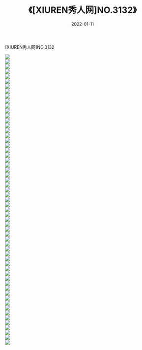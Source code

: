 ﻿---
layout: post
title:  《[XIUREN秀人网]NO.3132》
date:   2022-01-11
img: http://pic.660000.xyz/1:/秀人网/秀人网第04部分/[XIUREN秀人网]NO.3132/000.jpg
categories: [美女, 清纯, 唯美]
---

[XIUREN秀人网]NO.3132

 ![](http://pic.660000.xyz/1:/秀人网/秀人网第04部分/[XIUREN秀人网]NO.3132/001.jpg) <br>![](http://pic.660000.xyz/1:/秀人网/秀人网第04部分/[XIUREN秀人网]NO.3132/002.jpg) <br>![](http://pic.660000.xyz/1:/秀人网/秀人网第04部分/[XIUREN秀人网]NO.3132/003.jpg) <br>![](http://pic.660000.xyz/1:/秀人网/秀人网第04部分/[XIUREN秀人网]NO.3132/004.jpg) <br>![](http://pic.660000.xyz/1:/秀人网/秀人网第04部分/[XIUREN秀人网]NO.3132/005.jpg) <br>![](http://pic.660000.xyz/1:/秀人网/秀人网第04部分/[XIUREN秀人网]NO.3132/006.jpg) <br>![](http://pic.660000.xyz/1:/秀人网/秀人网第04部分/[XIUREN秀人网]NO.3132/007.jpg) <br>![](http://pic.660000.xyz/1:/秀人网/秀人网第04部分/[XIUREN秀人网]NO.3132/008.jpg) <br>![](http://pic.660000.xyz/1:/秀人网/秀人网第04部分/[XIUREN秀人网]NO.3132/009.jpg) <br>![](http://pic.660000.xyz/1:/秀人网/秀人网第04部分/[XIUREN秀人网]NO.3132/010.jpg) <br>![](http://pic.660000.xyz/1:/秀人网/秀人网第04部分/[XIUREN秀人网]NO.3132/011.jpg) <br>![](http://pic.660000.xyz/1:/秀人网/秀人网第04部分/[XIUREN秀人网]NO.3132/012.jpg) <br>![](http://pic.660000.xyz/1:/秀人网/秀人网第04部分/[XIUREN秀人网]NO.3132/013.jpg) <br>![](http://pic.660000.xyz/1:/秀人网/秀人网第04部分/[XIUREN秀人网]NO.3132/014.jpg) <br>![](http://pic.660000.xyz/1:/秀人网/秀人网第04部分/[XIUREN秀人网]NO.3132/015.jpg) <br>![](http://pic.660000.xyz/1:/秀人网/秀人网第04部分/[XIUREN秀人网]NO.3132/016.jpg) <br>![](http://pic.660000.xyz/1:/秀人网/秀人网第04部分/[XIUREN秀人网]NO.3132/017.jpg) <br>![](http://pic.660000.xyz/1:/秀人网/秀人网第04部分/[XIUREN秀人网]NO.3132/018.jpg) <br>![](http://pic.660000.xyz/1:/秀人网/秀人网第04部分/[XIUREN秀人网]NO.3132/019.jpg) <br>![](http://pic.660000.xyz/1:/秀人网/秀人网第04部分/[XIUREN秀人网]NO.3132/020.jpg) <br>![](http://pic.660000.xyz/1:/秀人网/秀人网第04部分/[XIUREN秀人网]NO.3132/021.jpg) <br>![](http://pic.660000.xyz/1:/秀人网/秀人网第04部分/[XIUREN秀人网]NO.3132/022.jpg) <br>![](http://pic.660000.xyz/1:/秀人网/秀人网第04部分/[XIUREN秀人网]NO.3132/023.jpg) <br>![](http://pic.660000.xyz/1:/秀人网/秀人网第04部分/[XIUREN秀人网]NO.3132/024.jpg) <br>![](http://pic.660000.xyz/1:/秀人网/秀人网第04部分/[XIUREN秀人网]NO.3132/025.jpg) <br>![](http://pic.660000.xyz/1:/秀人网/秀人网第04部分/[XIUREN秀人网]NO.3132/026.jpg) <br>![](http://pic.660000.xyz/1:/秀人网/秀人网第04部分/[XIUREN秀人网]NO.3132/027.jpg) <br>![](http://pic.660000.xyz/1:/秀人网/秀人网第04部分/[XIUREN秀人网]NO.3132/028.jpg) <br>![](http://pic.660000.xyz/1:/秀人网/秀人网第04部分/[XIUREN秀人网]NO.3132/029.jpg) <br>![](http://pic.660000.xyz/1:/秀人网/秀人网第04部分/[XIUREN秀人网]NO.3132/030.jpg) <br>![](http://pic.660000.xyz/1:/秀人网/秀人网第04部分/[XIUREN秀人网]NO.3132/031.jpg) <br>![](http://pic.660000.xyz/1:/秀人网/秀人网第04部分/[XIUREN秀人网]NO.3132/032.jpg) <br>![](http://pic.660000.xyz/1:/秀人网/秀人网第04部分/[XIUREN秀人网]NO.3132/033.jpg) <br>![](http://pic.660000.xyz/1:/秀人网/秀人网第04部分/[XIUREN秀人网]NO.3132/034.jpg) <br>![](http://pic.660000.xyz/1:/秀人网/秀人网第04部分/[XIUREN秀人网]NO.3132/035.jpg) <br>![](http://pic.660000.xyz/1:/秀人网/秀人网第04部分/[XIUREN秀人网]NO.3132/036.jpg) <br>![](http://pic.660000.xyz/1:/秀人网/秀人网第04部分/[XIUREN秀人网]NO.3132/037.jpg) <br>![](http://pic.660000.xyz/1:/秀人网/秀人网第04部分/[XIUREN秀人网]NO.3132/038.jpg) <br>![](http://pic.660000.xyz/1:/秀人网/秀人网第04部分/[XIUREN秀人网]NO.3132/039.jpg) <br>![](http://pic.660000.xyz/1:/秀人网/秀人网第04部分/[XIUREN秀人网]NO.3132/040.jpg) <br>![](http://pic.660000.xyz/1:/秀人网/秀人网第04部分/[XIUREN秀人网]NO.3132/041.jpg) <br>![](http://pic.660000.xyz/1:/秀人网/秀人网第04部分/[XIUREN秀人网]NO.3132/042.jpg) <br>![](http://pic.660000.xyz/1:/秀人网/秀人网第04部分/[XIUREN秀人网]NO.3132/043.jpg) <br>![](http://pic.660000.xyz/1:/秀人网/秀人网第04部分/[XIUREN秀人网]NO.3132/044.jpg) <br>![](http://pic.660000.xyz/1:/秀人网/秀人网第04部分/[XIUREN秀人网]NO.3132/045.jpg) <br>![](http://pic.660000.xyz/1:/秀人网/秀人网第04部分/[XIUREN秀人网]NO.3132/046.jpg) <br>![](http://pic.660000.xyz/1:/秀人网/秀人网第04部分/[XIUREN秀人网]NO.3132/047.jpg) <br>![](http://pic.660000.xyz/1:/秀人网/秀人网第04部分/[XIUREN秀人网]NO.3132/048.jpg) <br>![](http://pic.660000.xyz/1:/秀人网/秀人网第04部分/[XIUREN秀人网]NO.3132/049.jpg) <br>![](http://pic.660000.xyz/1:/秀人网/秀人网第04部分/[XIUREN秀人网]NO.3132/050.jpg) <br>![](http://pic.660000.xyz/1:/秀人网/秀人网第04部分/[XIUREN秀人网]NO.3132/051.jpg) <br>![](http://pic.660000.xyz/1:/秀人网/秀人网第04部分/[XIUREN秀人网]NO.3132/052.jpg) <br>![](http://pic.660000.xyz/1:/秀人网/秀人网第04部分/[XIUREN秀人网]NO.3132/053.jpg) <br>![](http://pic.660000.xyz/1:/秀人网/秀人网第04部分/[XIUREN秀人网]NO.3132/054.jpg) <br>![](http://pic.660000.xyz/1:/秀人网/秀人网第04部分/[XIUREN秀人网]NO.3132/055.jpg) <br>![](http://pic.660000.xyz/1:/秀人网/秀人网第04部分/[XIUREN秀人网]NO.3132/056.jpg) <br>![](http://pic.660000.xyz/1:/秀人网/秀人网第04部分/[XIUREN秀人网]NO.3132/057.jpg) <br>![](http://pic.660000.xyz/1:/秀人网/秀人网第04部分/[XIUREN秀人网]NO.3132/058.jpg) <br>![](http://pic.660000.xyz/1:/秀人网/秀人网第04部分/[XIUREN秀人网]NO.3132/059.jpg) <br>